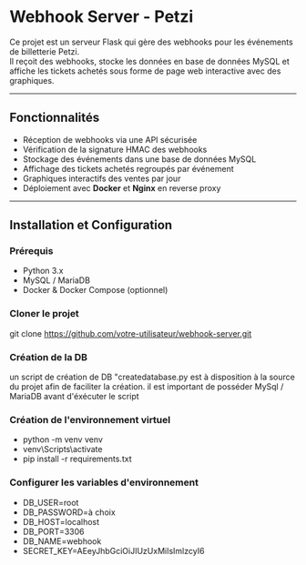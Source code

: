 # Webhook Server - Petzi

Ce projet est un serveur Flask qui gère des webhooks pour les événements de billetterie Petzi.  
Il reçoit des webhooks, stocke les données en base de données MySQL et affiche les tickets achetés sous forme de page web interactive avec des graphiques.

---

## Fonctionnalités

- Réception de webhooks via une API sécurisée
- Vérification de la signature HMAC des webhooks
- Stockage des événements dans une base de données MySQL
- Affichage des tickets achetés regroupés par événement
- Graphiques interactifs des ventes par jour
- Déploiement avec **Docker** et **Nginx** en reverse proxy

---

## Installation et Configuration

### **Prérequis**
- Python 3.x
- MySQL / MariaDB
- Docker & Docker Compose (optionnel)

### **Cloner le projet**
git clone https://github.com/votre-utilisateur/webhook-server.git

### **Création de la DB**
un script de création de DB "createdatabase.py est à disposition à la source du projet afin de faciliter la création.
il est important de posséder MySql / MariaDB avant d'éxécuter le script

### **Création de l'environnement virtuel**
- python -m venv venv
- venv\Scripts\activate
- pip install -r requirements.txt

### **Configurer les variables d'environnement**
- DB_USER=root
- DB_PASSWORD=à choix
- DB_HOST=localhost
- DB_PORT=3306
- DB_NAME=webhook
- SECRET_KEY=AEeyJhbGciOiJIUzUxMiIsImlzcyI6
